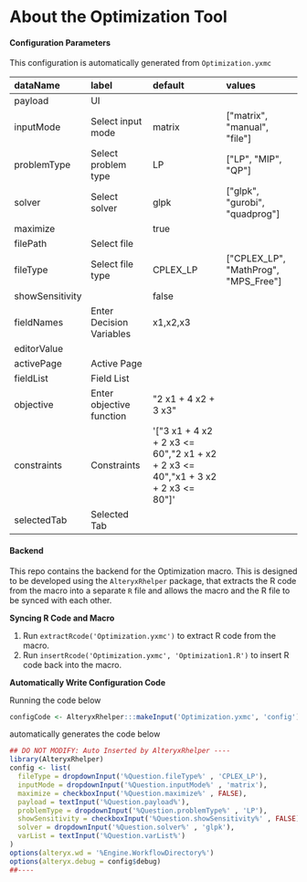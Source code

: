 # About the Optimization Tool

#### Configuration Parameters

This configuration is automatically generated from `Optimization.yxmc`


|dataName        |label                    |default                                                                          |values                               |
|:---------------|:------------------------|:--------------------------------------------------------------------------------|:------------------------------------|
|payload         |UI                       |                                                                                 |                                     |
|inputMode       |Select input mode        |matrix                                                                           |["matrix", "manual", "file"]         |
|problemType     |Select problem type      |LP                                                                               |["LP", "MIP", "QP"]                  |
|solver          |Select solver            |glpk                                                                             |["glpk", "gurobi", "quadprog"]       |
|maximize        |                         |true                                                                             |                                     |
|filePath        |Select file              |                                                                                 |                                     |
|fileType        |Select file type         |CPLEX_LP                                                                         |["CPLEX_LP", "MathProg", "MPS_Free"] |
|showSensitivity |                         |false                                                                            |                                     |
|fieldNames      |Enter Decision Variables |x1,x2,x3                                                                         |                                     |
|editorValue     |                         |                                                                                 |                                     |
|activePage      |Active Page              |                                                                                 |                                     |
|fieldList       |Field List               |                                                                                 |                                     |
|objective       |Enter objective function |"2 x1 + 4 x2 + 3 x3"                                                             |                                     |
|constraints     |Constraints              |'["3 x1 + 4 x2 + 2 x3 <= 60","2 x1 + x2 + 2 x3 <= 40","x1 + 3 x2 + 2 x3 <= 80"]' |                                     |
|selectedTab     |Selected Tab             |                                                                                 |                                     |


#### Backend

This repo contains the backend for the Optimization macro. This is designed to be developed using the `AlteryxRhelper` package, that extracts the R code from the macro into a separate `R` file and allows the macro and the R file to be synced with each other.

__Syncing R Code and Macro__

1. Run `extractRcode('Optimization.yxmc')` to extract R code from the macro.
2. Run `insertRcode('Optimization.yxmc', 'Optimization1.R')` to insert R code back into the macro.


__Automatically Write Configuration Code__

Running the code below



```r
configCode <- AlteryxRhelper:::makeInput('Optimization.yxmc', 'config')
```

automatically generates the code below

```r
## DO NOT MODIFY: Auto Inserted by AlteryxRhelper ----
library(AlteryxRhelper)
config <- list(
  fileType = dropdownInput('%Question.fileType%' , 'CPLEX_LP'),
  inputMode = dropdownInput('%Question.inputMode%' , 'matrix'),
  maximize = checkboxInput('%Question.maximize%' , FALSE),
  payload = textInput('%Question.payload%'),
  problemType = dropdownInput('%Question.problemType%' , 'LP'),
  showSensitivity = checkboxInput('%Question.showSensitivity%' , FALSE),
  solver = dropdownInput('%Question.solver%' , 'glpk'),
  varList = textInput('%Question.varList%')
)
options(alteryx.wd = '%Engine.WorkflowDirectory%')
options(alteryx.debug = config$debug)
##----
```




